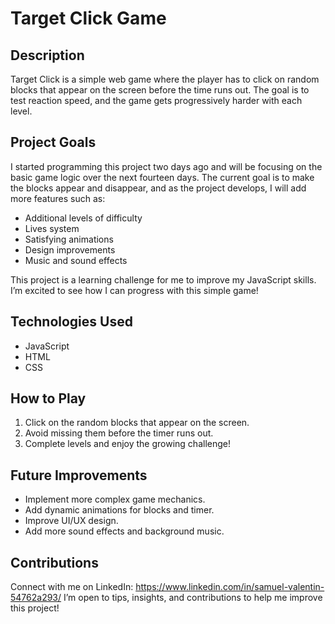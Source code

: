 # Target Click Game

## Description

Target Click is a simple web game where the player has to click on random blocks that appear on the screen before the time runs out. The goal is to test reaction speed, and the game gets progressively harder with each level.

## Project Goals

I started programming this project two days ago and will be focusing on the basic game logic over the next fourteen days. The current goal is to make the blocks appear and disappear, and as the project develops, I will add more features such as:
- Additional levels of difficulty
- Lives system
- Satisfying animations
- Design improvements
- Music and sound effects

This project is a learning challenge for me to improve my JavaScript skills. I’m excited to see how I can progress with this simple game!

## Technologies Used

- JavaScript
- HTML
- CSS

## How to Play

1. Click on the random blocks that appear on the screen.
2. Avoid missing them before the timer runs out.
3. Complete levels and enjoy the growing challenge!

## Future Improvements

- Implement more complex game mechanics.
- Add dynamic animations for blocks and timer.
- Improve UI/UX design.
- Add more sound effects and background music.

## Contributions
Connect with me on LinkedIn: https://www.linkedin.com/in/samuel-valentin-54762a293/
I’m open to tips, insights, and contributions to help me improve this project!
